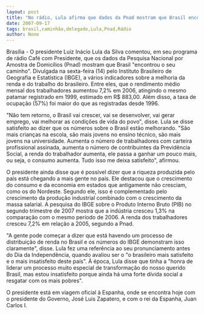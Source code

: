 ```yaml
---
layout: post
title: "No rádio, Lula afirma que dados da Pnad mostram que Brasil encontrou seu caminho "
date: 2007-09-17
tags: brasil,caminhão,delegado,Lula,Pnad,Rádio
author: None
---
```




Bras&iacute;lia - O presidente Luiz In&aacute;cio Lula da Silva comentou, em seu programa de r&aacute;dio Caf&eacute; com Presidente, que os dados da Pesquisa Nacional por Amostra de Domic&iacute;lios (Pnad) mostram que Brasil &quot;encontrou o seu caminho&quot;. Divulgada na sexta-feira (14) pelo Instituto Brasileiro de Geografia e Estat&iacute;stica (IBGE), a v&aacute;rios indicadores sobre a melhoria da renda e do trabalho do brasileiro. Entre eles, que o rendimento m&eacute;dio mensal dos trabalhadores aumentou 7,2% em 2006, atingindo o mesmo patamar registrado em 1999, estimado em R$ 883,00. Al&eacute;m disso, a taxa de ocupa&ccedil;&atilde;o (57%) foi maior do que as registradas desde 1996.

&quot;N&atilde;o tem retorno, o Brasil vai crescer, vai se desenvolver, vai gerar emprego, vai melhorar as condi&ccedil;&otilde;es de vida do povo&quot;, disse. Lula se disse satisfeito ao dizer que os n&uacute;meros sobre o Brasil est&atilde;o melhorando. &quot;S&atilde;o mais crian&ccedil;as na escola, s&atilde;o mais jovens no ensino t&eacute;cnico, s&atilde;o mais jovens na universidade. Aumenta o n&uacute;mero de trabalhadores com carteira profissional assinada, aumenta o n&uacute;mero de contribuintes da Previd&ecirc;ncia Social, a renda do trabalhador aumenta, ele passa a ganhar um pouco mais, ou seja, o consumo aumenta. Tudo isso me deixa satisfeito&quot;, afirmou.

O presidente ainda disse que &eacute; poss&iacute;vel dizer que a riqueza produzida pelo pa&iacute;s est&aacute; chegando a mais gente no pa&iacute;s. Ele destacou que o crescimento do consumo e da economia em estados que antigamente n&atilde;o cresciam, como os do Nordeste. Segundo ele, isso &eacute; complementado pelo crescimento da produ&ccedil;&atilde;o industrial combinado com o crescimento da massa salarial. A pesquisa do IBGE sobre o Produto Interno Bruto (PIB) no segundo trimestre de 2007 mostra que a ind&uacute;stria cresceu 1,3% na compara&ccedil;&atilde;o com o mesmo per&iacute;odo de 2006. A renda dos trabalhadores cresceu 7,2% em rela&ccedil;&atilde;o a 2005, segundo a Pnad.

&quot;A gente pode come&ccedil;ar a dizer que est&aacute; havendo um processo de distribui&ccedil;&atilde;o de renda no Brasil e os n&uacute;meros do IBGE demonstram isso claramente&quot;, disse. Lula fez uma refer&ecirc;ncia ao seu pronunciamento antes do Dia da Independ&ecirc;ncia, quando avaliou ser o &quot;o brasileiro mais satisfeito e o mais insatisfeito deste pa&iacute;s&quot;. &Agrave; &eacute;poca, Lula disse que tinha a &quot;honra de liderar um processo muito especial de transforma&ccedil;&atilde;o do nosso querido Brasil, mas estou insatisfeito porque ainda h&aacute; uma forte d&iacute;vida social a resgatar com os mais pobres&quot;.

O presidente est&aacute; em viagem oficial &agrave; Espanha, onde se encontra hoje com o presidente do Governo, Jos&eacute; Luis Zapatero, e com o rei da Espanha, Juan Carlos I. 
&nbsp; 